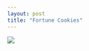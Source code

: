 ```yaml
---
layout: post
title: "Fortune Cookies"
---
```


<img id="img" src="https://i.redd.it/rzop9vh98nf51.png"/>
